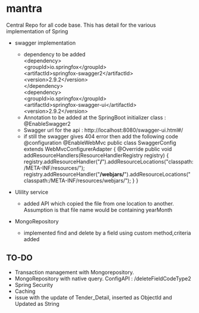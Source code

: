 # mantra
Central Repo for all code base. This has detail for the various implementation of Spring

* swagger implementation 
 	* dependency to be added
		<br/>\<dependency\>
		<br/>    \<groupId\>io.springfox\</groupId\>
		<br/>        \<artifactId\>springfox-swagger2\</artifactId\>
		<br/> 	 \<version\>2.9.2\</version\>
		<br/>\</dependency\>
		<br/>\<dependency\>
		<br/>  	 \<groupId\>io.springfox\</groupId\>
		<br/>	 \<artifactId\>springfox-swagger-ui\</artifactId\>
		<br/>	 \<version\>2.9.2\</version\>
		<br/></dependency>
 	*  Annotation to be added at the SpringBoot initializer class  : @EnableSwagger2
 	*  Swagger url for the api : http://localhost:8080/swagger-ui.html#/
	*  if still the swagger gives 404 error then add the following code
		@configuration
		@EnableWebMvc
		public class SwaggerConfig extends WebMvcConfigurerAdapter {
		@Override
		public void addResourceHandlers(ResourceHandlerRegistry registry) {
    		registry.addResourceHandler("**/**").addResourceLocations("classpath:/META-INF/resources/");
   		registry.addResourceHandler("**/webjars/**").addResourceLocations("classpath:/META-INF/resources/webjars/");
	}
	}

* Ulility service
	 *  added API which copied the file from one location to another.
		<br/>Assumption is that file name would be containing yearMonth

* MongoRepository
	 * implemented find and delete by a field using custom method,criteria added




## TO-DO
* Transaction management with Mongorepository.
* MongoRepository with native query. ConfigAPI : /deleteFieldCodeType2
* Spring Security
* Caching 
* issue with the update of Tender_Detail, inserted as ObjectId and Updated as String


	

